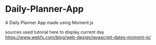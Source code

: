 # Daily-Planner-App
A Daily Planner App made using Moment.js







sources
used tutorial here to display current day https://www.webfx.com/blog/web-design/javascript-dates-moment-js/